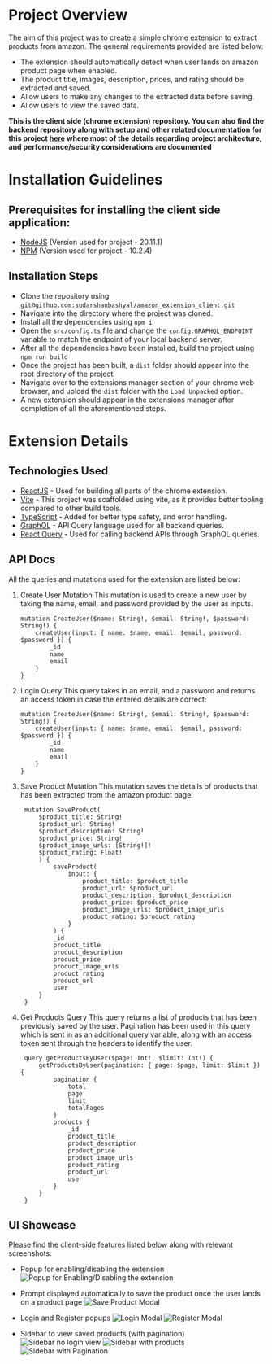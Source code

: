# Project Overview
The aim of this project was to create a simple chrome extension to extract products from amazon. The general requirements provided are listed below: 

 - The extension should automatically detect when user lands on amazon product page when enabled.
 - The product title, images, description, prices, and rating should be extracted and saved. 
 - Allow users to make any changes to the extracted data before saving.
 - Allow users to view the saved data. 

**This is the client side (chrome extension) repository. You can also find the backend repository along with setup and other related documentation for this project [here](https://github.com/sudarshanbashyal/amazon_extension_server) where most of the details regarding project architecture, and performance/security considerations are documented** 
# Installation Guidelines
## Prerequisites for installing the client side application:

 - [NodeJS](https://nodejs.org/en/download/package-manager) (Version used for project - 20.11.1)
 - [NPM](https://docs.npmjs.com/downloading-and-installing-node-js-and-npm) (Version used for project - 10.2.4)

## Installation Steps

 - Clone the repository using `git@github.com:sudarshanbashyal/amazon_extension_client.git`
 - Navigate into the directory where the project was cloned.
 - Install all the dependencies using `npm i`
 - Open the `src/config.ts` file and change the `config.GRAPHQL_ENDPOINT` variable to match the endpoint of your local backend server.  
 - After all the dependencies have been installed, build the project using `npm run build`
 - Once the project has been built, a `dist` folder should appear into the root directory of the project. 
 - Navigate over to the extensions manager section of your chrome web browser, and upload the `dist` folder with the `Load Unpacked` option.
 - A new extension should appear in the extensions manager after completion of all the aforementioned steps. 

# Extension Details

## Technologies Used

 - [ReactJS](https://react.dev/) - Used for building all parts of the chrome extension.
 - [Vite](https://vite.dev/) - This project was scaffolded using vite, as it provides better tooling compared to other build tools. 
 - [TypeScript](https://www.typescriptlang.org/) - Added for better type safety, and error handling. 
 - [GraphQL](https://graphql.org/) - API Query language used for all backend queries. 
 - [React Query](https://tanstack.com/query/v3) - Used for calling backend APIs through GraphQL queries.

## API Docs
All the queries and mutations used for the extension are listed below: 

 1. Create User Mutation
	 This mutation is used to create a new user by taking the name, email, and password provided by the user as inputs.

    	mutation CreateUser($name: String!, $email: String!, $password: String!) {
			createUser(input: { name: $name, email: $email, password: $password }) {
				_id
				name
				email
			}
		}


 2. Login Query
	 This query takes in an email, and a password and returns an access token in case the entered details are correct:

    	mutation CreateUser($name: String!, $email: String!, $password: String!) {
			createUser(input: { name: $name, email: $email, password: $password }) {
				_id
				name
				email
			}
		}

3. Save Product Mutation
	This mutation saves the details of products that has been extracted from the amazon product page. 
	

    	mutation SaveProduct(
			$product_title: String!
			$product_url: String!
			$product_description: String!
			$product_price: String!
			$product_image_urls: [String!]!
			$product_rating: Float!
			) {
				saveProduct(
					input: {
						product_title: $product_title
						product_url: $product_url
						product_description: $product_description
						product_price: $product_price
						product_image_urls: $product_image_urls
						product_rating: $product_rating
					}
				) {
				_id
				product_title
				product_description
				product_price
				product_image_urls
				product_rating
				product_url
				user
			}
		}

4. Get Products Query
	This query returns a list of products that has been previously saved by the user. Pagination has been used in this query which is sent in as an additional query variable, along with an access token sent through the headers to identify the user.

    	query getProductsByUser($page: Int!, $limit: Int!) {
			getProductsByUser(pagination: { page: $page, limit: $limit }) {
				pagination {
					total
					page
					limit
					totalPages
				}
				products {
					_id
					product_title
					product_description
					product_price
					product_image_urls
					product_rating
					product_url
					user
				}
			}
		}

## UI Showcase
Please find the client-side features listed below along with relevant screenshots:

 - Popup for enabling/disabling the extension
![Popup for Enabling/Disabling the extension](https://lh3.googleusercontent.com/pw/AP1GczMuzx2_uFWZGNtF2Lrt3wcXZ_clu7yrzqqUiO5dbHXsJxRoHzK-TRDuvgmxLsClodtpVWUEzdO13NRIGXK4JLlel9tWpiW_0lM7KR2ipKKNVh7aYInKoaTyeg8tWpRtPFMvbb_1PejGZRYdcBkEOAnv=w817-h413-s-no-gm)

 - Prompt displayed automatically to save the product once the user lands on a product page
	![Save Product Modal](https://lh3.googleusercontent.com/pw/AP1GczMQ5y3cHK5kuySIrjk2l46W6AzbQPoLR-kIEjS4d_584e5DGj_6FFAwA1Duxrg5KrdNXaaf3fxFzw1sKpkWUeeo22ITRGvD7JKd36y-JxSf5TIchMRwZYyqVKMobr6R9QBEOhikhX3KQTrSMeSxuW-G=w2046-h1006-s-no-gm?authuser=3)

 - Login and Register popups
 ![Login Modal](https://lh3.googleusercontent.com/pw/AP1GczPAv92OMo_mtFkG7ryBgqf2Fkv_sjobwBUNq8AP8xSkjDzT0Lg9kILap6FfuPnRY1XFUciDlAGvqN4MnvEW8mCvOsXp6BUTrEApqUpUEFaVWx1TDCsB95VO6EOf7Z8V1qk83E-Iu57YTv1jyD7bZwZi=w2048-h998-s-no-gm?authuser=3)
![Register Modal](https://lh3.googleusercontent.com/pw/AP1GczN63tdPDBGUQzRi2wKyK7SGC_YXWkPi6feBn5aAZsQMAs9Y4IMJIquXMdwH1-WUt5_gP2wVwg1TpXiX7Gw0BrnKh8uIn5kXRTU_NDfSmTNh0ekcaFoSSoIjXaMhXA8y9CNHr3XJprs-bYqYa5J2euCU=w2048-h998-s-no-gm?authuser=3)

 - Sidebar to view saved products (with pagination)
 ![Sidebar no login view](https://lh3.googleusercontent.com/pw/AP1GczMhIZibfD6BtrMpJIp4SfyXgsifTXZhVwMYx1_AJOn22BT4fMNt1-RHxg0kKNrJibavmHIuz_KYNHehwPfLcn0BFbVEUMd9DqfG7wXjqRiuKKmN0cZU76swcRKUgwWoCo4_q2NP0MJK_EYhb5iOgD9W=w2040-h1006-s-no-gm?authuser=3)
![Sidebar with products](https://lh3.googleusercontent.com/pw/AP1GczP41FPScpaK6mUyfNrmgi2no_8lR2OE3wlTXmIQkQMXVJm8rwITSGYV3hzrACBkjjgTJF_J845Hqdq86bFsioZgqweBfjq9pYbRhUCtsMiwncx4Ik_gnzhHzAIUan7Fc5WOqsBWac5HQvHJCeNyzCY0=w2044-h1006-s-no-gm?authuser=3)
![Sidebar with Pagination](https://lh3.googleusercontent.com/pw/AP1GczNEU3o07PPb8mhYnFjnDJ23S7TDRgFXl-np2Pgeeu9hnWq7paYoO7_lNnjg7qMSaQZP_qQRsdmslm63jmyYyt3e07_KJEbYvpFam6Rw5AmuiU-CFo0o7MAfAA6suWfWLlCOOmarwH2ykh9lNJ5Ptdgv=w2040-h1006-s-no-gm?authuser=3)
